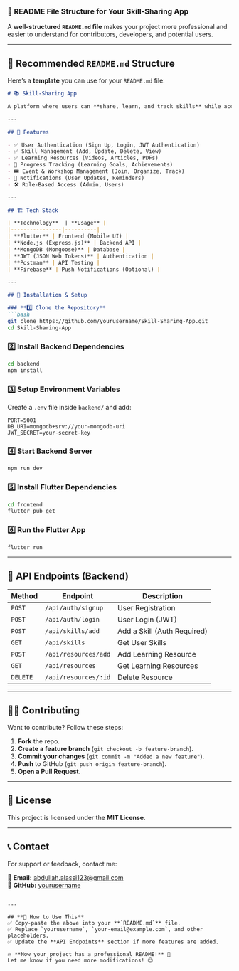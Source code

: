 ### **🚀 README File Structure for Your Skill-Sharing App**  
A **well-structured `README.md` file** makes your project more professional and easier to understand for contributors, developers, and potential users.  

---

## **📌 Recommended `README.md` Structure**
Here’s a **template** you can use for your `README.md` file:

```markdown
# 📚 Skill-Sharing App

A platform where users can **share, learn, and track skills** while accessing educational resources and participating in events.

---

## 🚀 Features

- ✅ User Authentication (Sign Up, Login, JWT Authentication)
- ✅ Skill Management (Add, Update, Delete, View)
- ✅ Learning Resources (Videos, Articles, PDFs)
- 🔄 Progress Tracking (Learning Goals, Achievements)
- 🎟️ Event & Workshop Management (Join, Organize, Track)
- 🔔 Notifications (User Updates, Reminders)
- 🛠️ Role-Based Access (Admin, Users)

---

## 🏗️ Tech Stack

| **Technology**  | **Usage** |
|----------------|----------|
| **Flutter** | Frontend (Mobile UI) |
| **Node.js (Express.js)** | Backend API |
| **MongoDB (Mongoose)** | Database |
| **JWT (JSON Web Tokens)** | Authentication |
| **Postman** | API Testing |
| **Firebase** | Push Notifications (Optional) |

---

## 🔧 Installation & Setup

### **1️⃣ Clone the Repository**
```bash
git clone https://github.com/yourusername/Skill-Sharing-App.git
cd Skill-Sharing-App
```

### **2️⃣ Install Backend Dependencies**
```bash
cd backend
npm install
```

### **3️⃣ Setup Environment Variables**
Create a `.env` file inside `backend/` and add:
```plaintext
PORT=5001
DB_URI=mongodb+srv://your-mongodb-uri
JWT_SECRET=your-secret-key
```

### **4️⃣ Start Backend Server**
```bash
npm run dev
```

### **5️⃣ Install Flutter Dependencies**
```bash
cd frontend
flutter pub get
```

### **6️⃣ Run the Flutter App**
```bash
flutter run
```

---

## 📄 API Endpoints (Backend)

| **Method** | **Endpoint** | **Description** |
|------------|------------|----------------|
| `POST` | `/api/auth/signup` | User Registration |
| `POST` | `/api/auth/login` | User Login (JWT) |
| `POST` | `/api/skills/add` | Add a Skill (Auth Required) |
| `GET` | `/api/skills` | Get User Skills |
| `POST` | `/api/resources/add` | Add Learning Resource |
| `GET` | `/api/resources` | Get Learning Resources |
| `DELETE` | `/api/resources/:id` | Delete Resource |

---

## 👨‍💻 Contributing

Want to contribute? Follow these steps:

1. **Fork** the repo.
2. **Create a feature branch** (`git checkout -b feature-branch`).
3. **Commit your changes** (`git commit -m "Added a new feature"`).
4. **Push** to GitHub (`git push origin feature-branch`).
5. **Open a Pull Request**.

---

## 📜 License

This project is licensed under the **MIT License**.

---

## 📞 Contact

For support or feedback, contact me:

📧 **Email:** abdullah.alassi123@gmail.com  
📌 **GitHub:** [yourusername](https://github.com/AbdullahAlassi)
```

---

## **📌 How to Use This**
✅ Copy-paste the above into your **`README.md`** file.  
✅ Replace `yourusername`, `your-email@example.com`, and other placeholders.  
✅ Update the **API Endpoints** section if more features are added.  

🔥 **Now your project has a professional README!** 🚀  
Let me know if you need more modifications! 😊

